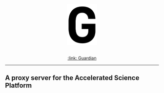 <div align="center">
	<img src="static/favicon.svg" width="100px">
</div>
</br>

<p align="center">
	<a href="https://open.accelerator.cafe" target="_blank">
		:link: Guardian
	</a>
</p>

---

## A proxy server for the Accelerated Science Platform
